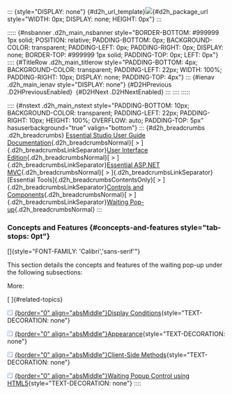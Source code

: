 ::: {style="DISPLAY: none"}
[](ms-xhelp:///?Id=d2h_url_template){#d2h_url_template}![](!package_url!){#d2h_package_url style="WIDTH: 0px; DISPLAY: none; HEIGHT: 0px"}
:::

::::: {#nsbanner .d2h_main_nsbanner style="BORDER-BOTTOM: #999999 1px solid; POSITION: relative; PADDING-BOTTOM: 0px; BACKGROUND-COLOR: transparent; PADDING-LEFT: 0px; PADDING-RIGHT: 0px; DISPLAY: none; BORDER-TOP: #999999 1px solid; PADDING-TOP: 0px; LEFT: 0px"}
:::: {#TitleRow .d2h_main_titlerow style="PADDING-BOTTOM: 4px; BACKGROUND-COLOR: transparent; PADDING-LEFT: 22px; WIDTH: 100%; PADDING-RIGHT: 10px; DISPLAY: none; PADDING-TOP: 4px"}
::: {#ienav .d2h_main_ienav style="DISPLAY: none"}
[](ms-xhelp:///?Id=ca9d9a71-dc19-4385-9a4d-edb58e0e0ba8){#D2HPrevious .D2HPreviousEnabled}  [](ms-xhelp:///?Id=f61296b6-d22f-4dec-82be-f560f0302129){#D2HNext .D2HNextEnabled}
:::
::::
:::::

:::: {#nstext .d2h_main_nstext style="PADDING-BOTTOM: 10px; BACKGROUND-COLOR: transparent; PADDING-LEFT: 22px; PADDING-RIGHT: 10px; HEIGHT: 100%; OVERFLOW: auto; PADDING-TOP: 5px" hasuserbackground="true" valign="bottom"}
::: {#d2h_breadcrumbs .d2h_breadcrumbs}
[Essential Studio User Guide Documentation](ms-xhelp:///?Id=12457748-09e3-4d74-a240-8e049cedf030){.d2h_breadcrumbsNormal}[ \> ]{.d2h_breadcrumbsLinkSeparator}[User Interface Edition](ms-xhelp:///?Id=c29296b7-531c-413b-a0ec-488ca1f7f669){.d2h_breadcrumbsNormal}[ \> ]{.d2h_breadcrumbsLinkSeparator}[Essential ASP.NET MVC](ms-xhelp:///?Id=4b14e7d1-65c4-4f67-b1aa-2c37709905a5){.d2h_breadcrumbsNormal}[ \> ]{.d2h_breadcrumbsLinkSeparator}[Essential Tools]{.d2h_breadcrumbsContentsOnly}[ \> ]{.d2h_breadcrumbsLinkSeparator}[Controls and Components](ms-xhelp:///?Id=f0af2fff-6f00-4ca4-85a6-54e41ac5dc96){.d2h_breadcrumbsNormal}[ \> ]{.d2h_breadcrumbsLinkSeparator}[Waiting Pop-up](ms-xhelp:///?Id=031b8795-f257-40d0-8e96-dad51631b1e0){.d2h_breadcrumbsNormal}
:::

### Concepts and Features {#concepts-and-features style="tab-stops: 0pt"}

[]{style="FONT-FAMILY: 'Calibri','sans-serif'"} 

This section details the concepts and features of the waiting pop-up under the following subsections:

More:

[ ]{#related-topics}

[![](button.gif){border="0" align="absMiddle"}Display Conditions](ms-xhelp:///?Id=c1300e7e-4709-42e9-aab5-d3a61788fc9d){style="TEXT-DECORATION: none"}

[![](button.gif){border="0" align="absMiddle"}Appearance](ms-xhelp:///?Id=f8ffae69-45f1-4acc-afba-3dd78fd39fcf){style="TEXT-DECORATION: none"}

[![](button.gif){border="0" align="absMiddle"}Client-Side Methods](ms-xhelp:///?Id=c280f307-442b-4e1a-9a52-02fc33df0525){style="TEXT-DECORATION: none"}

[![](button.gif){border="0" align="absMiddle"}Waiting Popup Control using HTML5](ms-xhelp:///?Id=af736bc7-539d-413f-ba95-2e2020b82615){style="TEXT-DECORATION: none"}
::::
